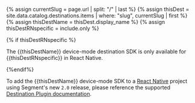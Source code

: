 <!-- Usage: `include react-dest only={ios|android}` -->
<!-- in the file we're pulling from the API, "name" corresponds with the path to the yml blob for a specific destination.-->
{% assign currentSlug = page.url | split: "/" | last %}
{% assign thisDest = site.data.catalog.destinations.items | where: "slug", currentSlug | first %}
{% assign thisDestName = thisDest.display_name %}
{% assign thisDestRNspecific = include.only %}


{% if thisDestRNspecific %}
<div class="premonition info">
<div class="fa fa-info-circle"></div>
<div class="content"><p>
The {{thisDestName}} device-mode destination SDK is only available for {{thisDestRNspecific}} in React Native.
</p></div></div>
{%endif%}

To add the {{thisDestName}} device-mode SDK to a [React Native](/docs/connections/sources/catalog/libraries/mobile/react-native/) project using Segment's new `2.0` release, please reference the supported [Destination Plugin documentation](/docs/connections/sources/catalog/libraries/mobile/react-native/#supported-destinations).